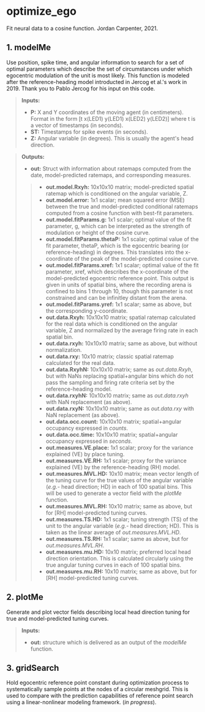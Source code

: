 # optimize_ego
Fit neural data to a cosine function.
Jordan Carpenter, 2021.

## 1. modelMe
Use position, spike time, and angular information to search for a set of optimal parameters which describe the set of circumstances under which egocentric modulation of the unit is most likely. This function is modeled after the reference-heading model introducted in Jercog et al.'s work in 2019. Thank you to Pablo Jercog for his input on this code. 

> **Inputs:**
> * **P:** X and Y coordinates of the moving agent (in centimeters). Format in the form [t x(LED1) y(LED1) x(LED2) y(LED2)] where t is a vector of timestamps (in seconds).
> * **ST:** Timestamps for spike events (in seconds).
> * **Z:** Angular variable (in degrees). This is usually the agent's head direction.

> **Outputs:**
> * **out:** Struct with information about ratemaps computed from the date, model-predicted ratemaps, and corresponding measures.
>> * **out.model.Rxyh:** 10x10x10 matrix; model-predicted spatial ratemap which is conditioned on the angular variable, Z. 
>> * **out.model.error:** 1x1 scalar; mean squared error (MSE) between the true and model-predicted conditional ratemaps computed from a cosine function with best-fit parameters.
>> * **out.model.fitParams.g:** 1x1 scalar; optimal value of the fit parameter, g, which can be interpreted as the strength of modulation or height of the cosine curve.
>> * **out.model.fitParams.thetaP:** 1x1 scalar; optimal value of the fit parameter, thetaP, which is the egocentric bearing (or reference-heading) in degrees. This translates into the x-coordinate of the peak of the model-predicted cosine curve.
>> * **out.model.fitParams.xref:** 1x1 scalar; optimal value of the fit parameter, xref, which describes the x-coordinate of the model-predicted egocentric reference point. This output is given in units of spatial bins, where the recording arena is confined to bins 1 through 10, though this parameter is not constrained and can be infinitley distant from the arena.
>> * **out.model.fitParams.yref:** 1x1 scalar; same as above, but the corresponding y-coordinate.
>> * **out.data.Rxyh:** 10x10x10 matrix; spatial ratemap calculated for the real data which is conditioned on the angular variable, Z and normalized by the average firing rate in each spatial bin.
>> * **out.data.rxyh:** 10x10x10 matrix; same as above, but without normalization.
>> * **out.data.rxy:** 10x10 matrix; classic spatial ratemap calculated for the real data.
>> * **out.data.RxyhN:** 10x10x10 matrix; same as *out.data.Rxyh*, but with NaNs replacing spatial+angular bins which do not pass the sampling and firing rate criteria set by the reference-heading model.
>> * **out.data.rxyhN:** 10x10x10 matrix; same as *out.data.rxyh* with NaN replacement (as above).
>> * **out.data.rxyN:** 10x10x10 matrix; same as *out.data.rxy* with NaN replacement (as above).
>> * **out.data.occ.count:** 10x10x10 matrix; spatial+angular occupancy expressed in *counts*.
>> * **out.data.occ.time:** 10x10x10 matrix; spatial+angular occupancy expressed in *seconds*.
>> * **out.measures.VE.place:** 1x1 scalar; proxy for the variance explained (VE) by place tuning.
>> * **out.measures.VE.RH:** 1x1 scalar; proxy for the variance explained (VE) by the reference-heading (RH) model.
>> * **out.measures.MVL.HD:** 10x10 matrix; mean vector length of the tuning curve for the true values of the angular variable (*e.g.-* head direction; HD) in each of 100 spatial bins. This will be used to generate a vector field with the *plotMe* function.
>> * **out.measures.MVL.RH:** 10x10 matrix; same as above, but for [RH] model-predicted tuning curves.
>> * **out.measures.TS.HD:** 1x1 scalar; tuning strength (TS) of the unit to the angular variable (*e.g.-* head direction; HD). This is taken as the linear average of *out.measures.MVL.HD*.
>> * **out.measures.TS.RH:** 1x1 scalar; same as above, but for *out.measures.MVL.RH*.
>> * **out.measures.mu.HD:** 10x10 matrix; preferred local head direction orientation. This is calculated circularly using the true angular tuning curves in each of 100 spatial bins.
>> * **out.measures.mu.RH:** 10x10 matrix; same as above, but for [RH] model-predicted tuning curves.

## 2. plotMe
Generate and plot vector fields describing local head direction tuning for true and model-predicted tuning curves.

> **Inputs:**
> * **out:** structure which is delivered as an output of the *modelMe* function.

## 3. gridSearch
Hold egocentric reference point constant during optimization process to systematically sample points at the nodes of a circular meshgrid. This is used to compare with the prediction capabilities of reference point search using a linear-nonlinear modeling framework. (*in progress*).